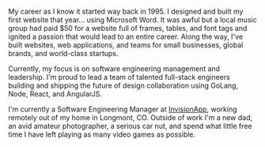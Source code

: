 My career as I know it started way back in 1995. I designed and built my first website that year&hellip; using Microsoft Word. It was awful but a local music group had paid $50 for a website full of frames, tables, and font tags and ignited a passion that would lead to an entire career. Along the way, I've built websites, web applications, and teams for small businesses, global brands, and world-class startups.

Currently, my focus is on software engineering management and leadership. I'm proud to lead a team of talented full-stack engineers building and shipping the future of design collaboration using GoLang, Node, React, and AngularJS.

I'm currently a Software Engineering Manager at [InvisionApp](http://www.invisionapp.com), working remotely out of my home in Longmont, CO. Outside of work I'm a new dad, an avid amateur photographer, a serious car nut, and spend what little free time I have left playing as many video games as possible.
